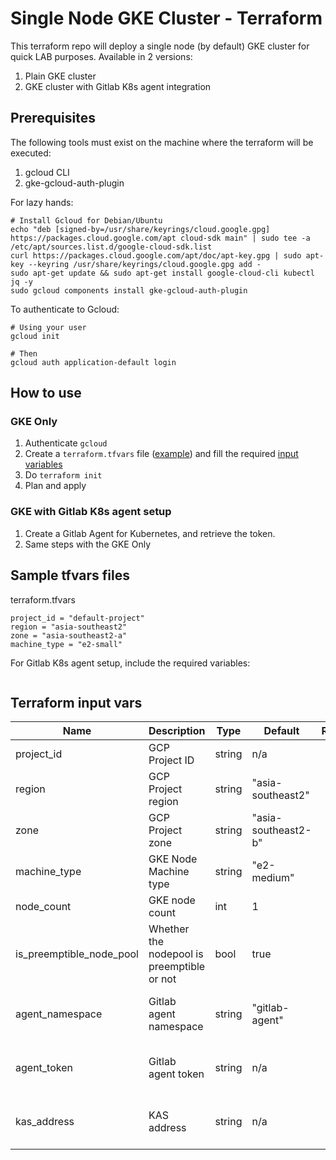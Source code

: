 # Single Node GKE Cluster - Terraform

This terraform repo will deploy a single node (by default) GKE cluster for quick LAB purposes. Available in 2 versions:

1. Plain GKE cluster
1. GKE cluster with Gitlab K8s agent integration

## Prerequisites

The following tools must exist on the machine where the terraform will be executed:

1. gcloud CLI
1. gke-gcloud-auth-plugin


For lazy hands:

```
# Install Gcloud for Debian/Ubuntu
echo "deb [signed-by=/usr/share/keyrings/cloud.google.gpg] https://packages.cloud.google.com/apt cloud-sdk main" | sudo tee -a /etc/apt/sources.list.d/google-cloud-sdk.list
curl https://packages.cloud.google.com/apt/doc/apt-key.gpg | sudo apt-key --keyring /usr/share/keyrings/cloud.google.gpg add -
sudo apt-get update && sudo apt-get install google-cloud-cli kubectl jq -y
sudo gcloud components install gke-gcloud-auth-plugin
```

To authenticate to Gcloud:
```
# Using your user
gcloud init 

# Then
gcloud auth application-default login
```
## How to use

### GKE Only 

1. Authenticate `gcloud`
1. Create a `terraform.tfvars` file ([example](#sample-tfvars-files)) and fill the required [input variables](#terraform-input-vars)
1. Do `terraform init`
1. Plan and apply

### GKE with Gitlab K8s agent setup 

1. Create a Gitlab Agent for Kubernetes, and retrieve the token.
1. Same steps with the GKE Only

## Sample tfvars files

terraform.tfvars

```
project_id = "default-project"
region = "asia-southeast2"
zone = "asia-southeast2-a"
machine_type = "e2-small"
```

For Gitlab K8s agent setup, include the required variables:
```

```

## Terraform input vars

| Name | Description | Type | Default | Required |
|------|-------------|------|---------|:--------:|
| project\_id | GCP Project ID | string | n/a | yes |
| region | GCP Project region | string | "asia-southeast2" | yes |
| zone | GCP Project zone | string | "asia-southeast2-b" | yes |
| machine\_type | GKE Node Machine type | string | "e2-medium" | yes |
| node\_count | GKE node count | int | 1 | yes |
| is\_preemptible\_node\_pool | Whether the nodepool is preemptible or not | bool | true | yes |
| agent\_namespace | Gitlab agent namespace | string | "gitlab-agent" | yes in gitlab k8s agent |
| agent\_token | Gitlab agent token | string | n/a | yes in gitlab k8s agent |
| kas\_address | KAS address | string | n/a | yes in gitlab k8s agent | 
